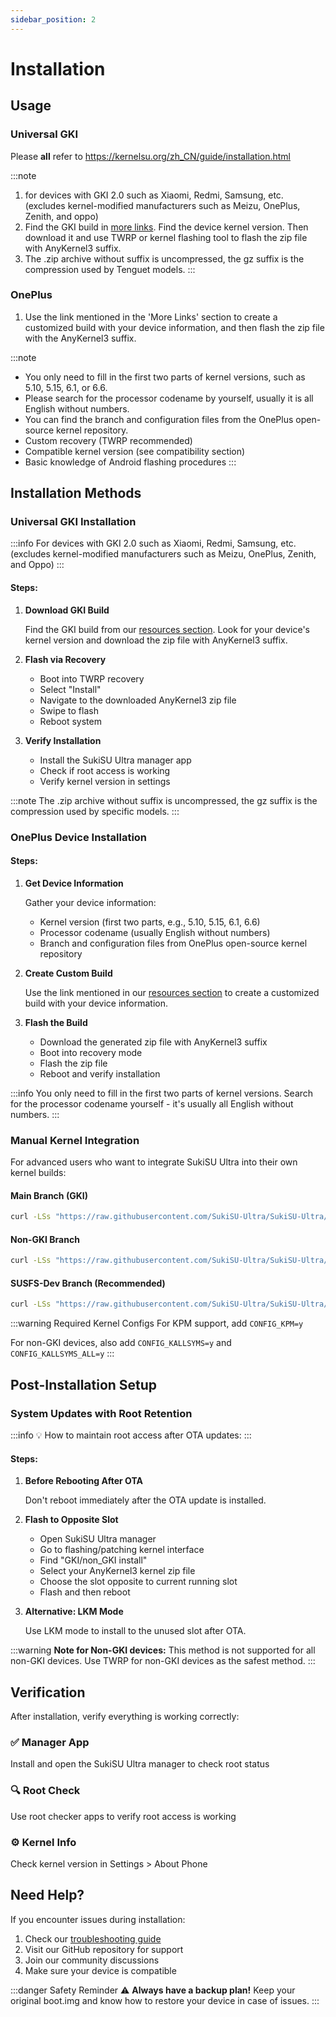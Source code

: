 ```yaml
---
sidebar_position: 2
---
```


# Installation

## Usage

### Universal GKI

Please **all** refer to https://kernelsu.org/zh_CN/guide/installation.html

:::note
1. for devices with GKI 2.0 such as Xiaomi, Redmi, Samsung, etc. (excludes kernel-modified manufacturers such as Meizu, OnePlus, Zenith, and oppo)
2. Find the GKI build in [more links](/links). Find the device kernel version. Then download it and use TWRP or kernel flashing tool to flash the zip file with AnyKernel3 suffix.
3. The .zip archive without suffix is uncompressed, the gz suffix is the compression used by Tenguet models.
:::

### OnePlus

1. Use the link mentioned in the 'More Links' section to create a customized build with your device information, and then flash the zip file with the AnyKernel3 suffix.

:::note
- You only need to fill in the first two parts of kernel versions, such as 5.10, 5.15, 6.1, or 6.6.
- Please search for the processor codename by yourself, usually it is all English without numbers.
- You can find the branch and configuration files from the OnePlus open-source kernel repository.
- Custom recovery (TWRP recommended)
- Compatible kernel version (see compatibility section)
- Basic knowledge of Android flashing procedures
:::

## Installation Methods

### Universal GKI Installation

:::info
For devices with GKI 2.0 such as Xiaomi, Redmi, Samsung, etc. (excludes kernel-modified manufacturers such as Meizu, OnePlus, Zenith, and Oppo)
:::

#### Steps:

1. **Download GKI Build**
   
   Find the GKI build from our [resources section](./links). Look for your device's kernel version and download the zip file with AnyKernel3 suffix.

2. **Flash via Recovery**
   
   - Boot into TWRP recovery
   - Select "Install" 
   - Navigate to the downloaded AnyKernel3 zip file
   - Swipe to flash
   - Reboot system

3. **Verify Installation**
   
   - Install the SukiSU Ultra manager app
   - Check if root access is working
   - Verify kernel version in settings

:::note
The .zip archive without suffix is uncompressed, the gz suffix is the compression used by specific models.
:::

### OnePlus Device Installation

#### Steps:

1. **Get Device Information**
   
   Gather your device information:
   - Kernel version (first two parts, e.g., 5.10, 5.15, 6.1, 6.6)
   - Processor codename (usually English without numbers)
   - Branch and configuration files from OnePlus open-source kernel repository

2. **Create Custom Build**
   
   Use the link mentioned in our [resources section](./links) to create a customized build with your device information.

3. **Flash the Build**
   
   - Download the generated zip file with AnyKernel3 suffix
   - Boot into recovery mode
   - Flash the zip file
   - Reboot and verify installation

:::info
You only need to fill in the first two parts of kernel versions. Search for the processor codename yourself - it's usually all English without numbers.
:::

### Manual Kernel Integration

For advanced users who want to integrate SukiSU Ultra into their own kernel builds:

#### Main Branch (GKI)
```bash
curl -LSs "https://raw.githubusercontent.com/SukiSU-Ultra/SukiSU-Ultra/main/kernel/setup.sh" | bash -s main
```

#### Non-GKI Branch
```bash
curl -LSs "https://raw.githubusercontent.com/SukiSU-Ultra/SukiSU-Ultra/main/kernel/setup.sh" | bash -s nongki
```

#### SUSFS-Dev Branch (Recommended)
```bash
curl -LSs "https://raw.githubusercontent.com/SukiSU-Ultra/SukiSU-Ultra/main/kernel/setup.sh" | bash -s susfs-dev
```

:::warning Required Kernel Configs
For KPM support, add `CONFIG_KPM=y`

For non-GKI devices, also add `CONFIG_KALLSYMS=y` and `CONFIG_KALLSYMS_ALL=y`
:::

## Post-Installation Setup

### System Updates with Root Retention

:::info 💡
How to maintain root access after OTA updates:
:::

#### Steps:

1. **Before Rebooting After OTA**

   Don't reboot immediately after the OTA update is installed.

2. **Flash to Opposite Slot**

   - Open SukiSU Ultra manager
   - Go to flashing/patching kernel interface
   - Find "GKI/non_GKI install"
   - Select your AnyKernel3 kernel zip file
   - Choose the slot opposite to current running slot
   - Flash and then reboot

3. **Alternative: LKM Mode**

   Use LKM mode to install to the unused slot after OTA.

:::warning
**Note for Non-GKI devices:** This method is not supported for all non-GKI devices. Use TWRP for non-GKI devices as the safest method.
:::

## Verification

After installation, verify everything is working correctly:

### ✅ Manager App
Install and open the SukiSU Ultra manager to check root status

### 🔍 Root Check
Use root checker apps to verify root access is working

### ⚙️ Kernel Info
Check kernel version in Settings > About Phone

## Need Help?

If you encounter issues during installation:

1. Check our [troubleshooting guide](./troubleshooting)
2. Visit our GitHub repository for support
3. Join our community discussions
4. Make sure your device is compatible

:::danger Safety Reminder
⚠️ **Always have a backup plan!** Keep your original boot.img and know how to restore your device in case of issues.
:::

